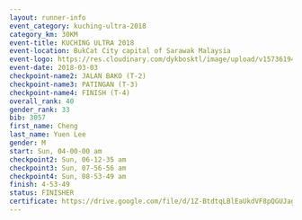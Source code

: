 ```yaml
--- 
layout: runner-info 
event_category: kuching-ultra-2018 
category_km: 30KM 
event-title: KUCHING ULTRA 2018 
event-location: BukCat City capital of Sarawak Malaysia 
event-logo: https://res.cloudinary.com/dykbosktl/image/upload/v1573619473/Logo/kuching-ultra-2018-logo_tlpvm5.png 
event-date: 2018-03-03 
checkpoint-name2: JALAN BAKO (T-2) 
checkpoint-name3: PATINGAN (T-3) 
checkpoint-name4: FINISH (T-4) 
overall_rank: 40
gender_rank: 33
bib: 3057
first_name: Cheng
last_name: Yuen Lee
gender: M
start: Sun, 04-00-00 am
checkpoint2: Sun, 06-12-35 am
checkpoint3: Sun, 07-56-56 am
checkpoint4: Sun, 08-53-49 am
finish: 4-53-49
status: FINISHER
certificate: https://drive.google.com/file/d/1Z-BtdtqLBlEaUkdVF8pQGUJagOKY8ZN/view?usp=sharing","CERTIFICATE")
--- 
```

